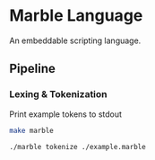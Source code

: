 # Marble Language

An embeddable scripting language.

## Pipeline

### Lexing & Tokenization

Print example tokens to stdout

```bash
make marble

./marble tokenize ./example.marble
```
